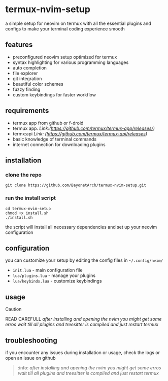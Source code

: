 # termux-nvim-setup

a simple setup for neovim on termux with all the essential plugins and configs to make your terminal coding experience smooth

## features

- preconfigured neovim setup optimized for termux
- syntax highlighting for various programming languages
- auto completion
- file explorer
- git integration
- beautiful color schemes
- fuzzy finding
- custom keybindings for faster workflow

## requirements
- termux app from github or f-droid
- termux app.
*Link:(https://github.com/termux/termux-app/releases/)*  
- termx:api 
*Link: (https://github.com/termux/termux-api/releases)*
- basic knowledge of terminal commands
- internet connection for downloading plugins

## installation

### clone the repo

```
git clone https://github.com/BayonetArch/termux-nvim-setup.git
```

### run the install script

```
cd termux-nvim-setup
chmod +x install.sh
./install.sh
```

the script will install all necessary dependencies and set up your neovim configuration

## configuration

you can customize your setup by editing the config files in `~/.config/nvim/`

- `init.lua` - main configuration file
- `lua/plugins.lua` - manage your plugins
- `lua/keybinds.lua` - customize keybindings

## usage

> [!CAUTION]
> READ CAREFULL
> *after installing and opening the nvim you might get some erros wait till all plugins and treesitter is compiled and just restart termux*




## troubleshooting

if you encounter any issues during installation or usage, check the logs or open an issue on github

>:info:  *after installing and opening the nvim you might get some erros wait till all plugins and treesitter is compiled and just restart termux*


